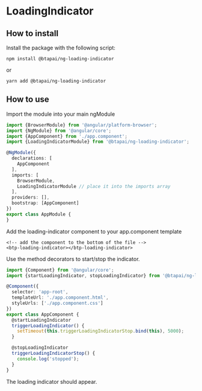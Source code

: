 # LoadingIndicator

## How to install

Install the package with the following script:

```npm install @btapai/ng-loading-indicator```

or

```yarn add @btapai/ng-loading-indicator```

## How to use

Import the module into your main ngModule
```typescript
import {BrowserModule} from '@angular/platform-browser';
import {NgModule} from '@angular/core';
import {AppComponent} from './app.component';
import {LoadingIndicatorModule} from '@btapai/ng-loading-indicator';

@NgModule({
  declarations: [
    AppComponent
  ],
  imports: [
    BrowserModule,
    LoadingIndicatorModule // place it into the imports array
  ],
  providers: [],
  bootstrap: [AppComponent]
})
export class AppModule {
}
```

Add the loading-indicator component to your app.component template
```angular2html
<!-- add the component to the bottom of the file -->
<btp-loading-indicator></btp-loading-indicator>
```

Use the method decorators to start/stop the indicator.

```typescript
import {Component} from '@angular/core';
import {startLoadingIndicator, stopLoadingIndicator} from '@btapai/ng-loading-indicator';

@Component({
  selector: 'app-root',
  templateUrl: './app.component.html',
  styleUrls: ['./app.component.css']
})
export class AppComponent {
  @startLoadingIndicator
  triggerLoadingIndicator() {
    setTimeout(this.triggerLoadingIndicatorStop.bind(this), 5000);
  }

  @stopLoadingIndicator
  triggerLoadingIndicatorStop() {
    console.log('stopped');
  }
}

```

The loading indicator should appear.
